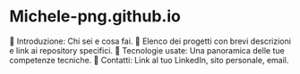 # Michele-png.github.io


📌 Introduzione: Chi sei e cosa fai.
📌 Elenco dei progetti con brevi descrizioni e link ai repository specifici.
📌 Tecnologie usate: Una panoramica delle tue competenze tecniche.
📌 Contatti: Link al tuo LinkedIn, sito personale, email.
